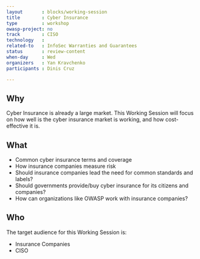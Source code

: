 ```yaml
---
layout       : blocks/working-session
title        : Cyber Insurance
type         : workshop
owasp-project: no
track        : CISO
technology   :
related-to   : InfoSec Warranties and Guarantees
status       : review-content
when-day     : Wed
organizers   : Yan Kravchenko
participants : Dinis Cruz

---
```


## Why

Cyber Insurance is already a large market. This Working Session will focus on how well is the cyber insurance market is working, and how cost-effective it is.

## What

 - Common cyber insurance terms and coverage
 - How insurance companies measure risk
 - Should insurance companies lead the need for common standards and labels?
 - Should governments provide/buy cyber insurance for its citizens and companies?
 - How can organizations like OWASP work with insurance companies?

## Who

The target audience for this Working Session is:

 - Insurance Companies
 - CISO
